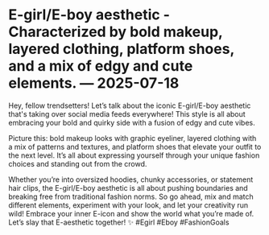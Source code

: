 # E-girl/E-boy aesthetic - Characterized by bold makeup, layered clothing, platform shoes, and a mix of edgy and cute elements. — 2025-07-18

Hey, fellow trendsetters! Let’s talk about the iconic E-girl/E-boy aesthetic that's taking over social media feeds everywhere! This style is all about embracing your bold and quirky side with a fusion of edgy and cute vibes.

Picture this: bold makeup looks with graphic eyeliner, layered clothing with a mix of patterns and textures, and platform shoes that elevate your outfit to the next level. It’s all about expressing yourself through your unique fashion choices and standing out from the crowd.

Whether you’re into oversized hoodies, chunky accessories, or statement hair clips, the E-girl/E-boy aesthetic is all about pushing boundaries and breaking free from traditional fashion norms. So go ahead, mix and match different elements, experiment with your look, and let your creativity run wild! Embrace your inner E-icon and show the world what you’re made of. Let’s slay that E-aesthetic together! ✨ #Egirl #Eboy #FashionGoals